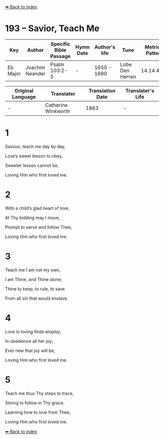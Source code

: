 [⬅️ Back to index](../README.md)

# 193 – Savior, Teach Me

Key | Author   | Specific Bible Passage     |Hymn Date |Author's life |Tune |Metrical Pattern   |Composer/Source                                                                                        
-- | --------- | ---------------------------|----------|--------------|-----|-------------------|-------------   
Eb Major  | Joachim Neander      | Psalm 103:2-5 | -  | 1650 - 1680 | Lobe Den Herren | 14.14.4.7.8 | Chorale Book for England, 1863 

Original Language | Translater | Translation Date   | Translater's Life     
----------------- | --------- | --------------------|-------------   
\-  | Catherine Winkworth      | 1863 | -  | 1827 - 1878 



# 1

Saviour, teach me day by day,

Love’s sweet lesson to obey,

Sweeter lesson cannot be,

Loving Him who first loved me.



# 2

With a child’s glad heart of love,

At Thy bidding may I move,

Prompt to serve and follow Thee,

Loving Him who first loved me.



# 3

Teach me I am not my own,

I am Thine, and Thine alone;

Thine to keep, to rule, to save

From all sin that would enslave.



# 4

Love in loving finds employ,

In obedience all her joy;

Ever new that joy will be,

Loving Him who first loved me.



# 5

Teach me thus Thy steps to trace,

Strong to follow in Thy grace.

Learning how to love from Thee,

Loving Him who first loved me.

[⬅️ Back to index](../README.md)
